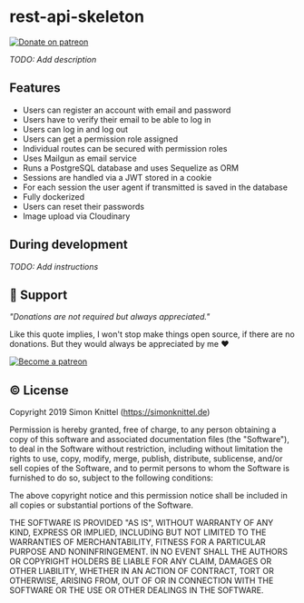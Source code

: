 # rest-api-skeleton

[![Donate on patreon](https://badgen.net/badge/donate%20on/patreon/orange)](https://patreon.com/simonknittel)

_TODO: Add description_

## Features

* Users can register an account with email and password
* Users have to verify their email to be able to log in
* Users can log in and log out
* Users can get a permission role assigned
* Individual routes can be secured with permission roles
* Uses Mailgun as email service
* Runs a PostgreSQL database and uses Sequelize as ORM
* Sessions are handled via a JWT stored in a cookie
* For each session the user agent if transmitted is saved in the database
* Fully dockerized
* Users can reset their passwords
* Image upload via Cloudinary


## During development

_TODO: Add instructions_


## 🎁 Support

_"Donations are not required but always appreciated."_

Like this quote implies, I won't stop make things open source, if there are no donations. But they would always be appreciated by me ❤

[![Become a patreon](https://c5.patreon.com/external/logo/become_a_patron_button.png)](https://patreon.com/simonknittel)


## ©️ License
Copyright 2019 Simon Knittel (<https://simonknittel.de>)

Permission is hereby granted, free of charge, to any person obtaining a copy of this software and associated documentation files (the "Software"), to deal in the Software without restriction, including without limitation the rights to use, copy, modify, merge, publish, distribute, sublicense, and/or sell copies of the Software, and to permit persons to whom the Software is furnished to do so, subject to the following conditions:

The above copyright notice and this permission notice shall be included in all copies or substantial portions of the Software.

THE SOFTWARE IS PROVIDED "AS IS", WITHOUT WARRANTY OF ANY KIND, EXPRESS OR IMPLIED, INCLUDING BUT NOT LIMITED TO THE WARRANTIES OF MERCHANTABILITY, FITNESS FOR A PARTICULAR PURPOSE AND NONINFRINGEMENT. IN NO EVENT SHALL THE AUTHORS OR COPYRIGHT HOLDERS BE LIABLE FOR ANY CLAIM, DAMAGES OR OTHER LIABILITY, WHETHER IN AN ACTION OF CONTRACT, TORT OR OTHERWISE, ARISING FROM, OUT OF OR IN CONNECTION WITH THE SOFTWARE OR THE USE OR OTHER DEALINGS IN THE SOFTWARE.
